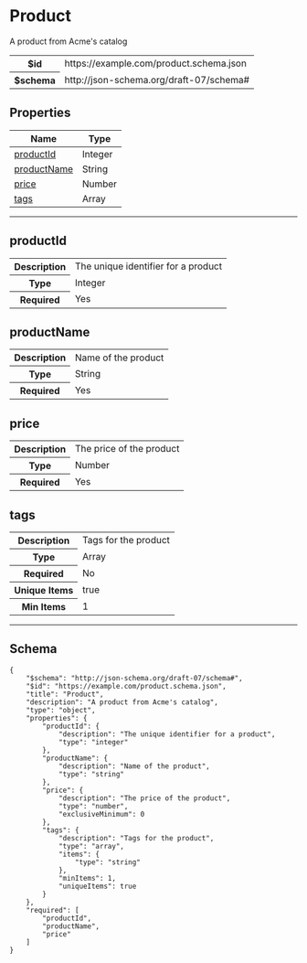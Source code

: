 

# Product

<p>A product from Acme&#x27;s catalog</p>

<table>
<tbody>
<tr><th>$id</th><td>https://example.com/product.schema.json</td></tr>
<tr><th>$schema</th><td>http://json-schema.org/draft-07/schema#</td></tr>
</tbody>
</table>

## Properties

<table class="jssd-properties-table"><thead><tr><th colspan="2">Name</th><th>Type</th></tr></thead><tbody><tr><td colspan="2"><a href="#productid">productId</a></td><td>Integer</td></tr><tr><td colspan="2"><a href="#productname">productName</a></td><td>String</td></tr><tr><td colspan="2"><a href="#price">price</a></td><td>Number</td></tr><tr><td colspan="2"><a href="#tags">tags</a></td><td>Array</td></tr></tbody></table>



<hr />


## productId


<table class="jssd-property-table">
  <tbody>
    <tr>
      <th>Description</th>
      <td colspan="2">The unique identifier for a product</td>
    </tr>
    <tr><th>Type</th><td colspan="2">Integer</td></tr>
    <tr>
      <th>Required</th>
      <td colspan="2">Yes</td>
    </tr>
    
  </tbody>
</table>




## productName


<table class="jssd-property-table">
  <tbody>
    <tr>
      <th>Description</th>
      <td colspan="2">Name of the product</td>
    </tr>
    <tr><th>Type</th><td colspan="2">String</td></tr>
    <tr>
      <th>Required</th>
      <td colspan="2">Yes</td>
    </tr>
    
  </tbody>
</table>




## price


<table class="jssd-property-table">
  <tbody>
    <tr>
      <th>Description</th>
      <td colspan="2">The price of the product</td>
    </tr>
    <tr><th>Type</th><td colspan="2">Number</td></tr>
    <tr>
      <th>Required</th>
      <td colspan="2">Yes</td>
    </tr>
    
  </tbody>
</table>




## tags


<table class="jssd-property-table">
  <tbody>
    <tr>
      <th>Description</th>
      <td colspan="2">Tags for the product</td>
    </tr>
    <tr><th>Type</th><td colspan="2">Array</td></tr>
    <tr>
      <th>Required</th>
      <td colspan="2">No</td>
    </tr>
    <tr>
      <th>Unique Items</th>
      <td colspan="2">true</td>
    </tr><tr>
      <th>Min Items</th>
      <td colspan="2">1</td>
    </tr>
  </tbody>
</table>









<hr />

## Schema
```
{
    "$schema": "http://json-schema.org/draft-07/schema#",
    "$id": "https://example.com/product.schema.json",
    "title": "Product",
    "description": "A product from Acme's catalog",
    "type": "object",
    "properties": {
        "productId": {
            "description": "The unique identifier for a product",
            "type": "integer"
        },
        "productName": {
            "description": "Name of the product",
            "type": "string"
        },
        "price": {
            "description": "The price of the product",
            "type": "number",
            "exclusiveMinimum": 0
        },
        "tags": {
            "description": "Tags for the product",
            "type": "array",
            "items": {
                "type": "string"
            },
            "minItems": 1,
            "uniqueItems": true
        }
    },
    "required": [
        "productId",
        "productName",
        "price"
    ]
}
```


